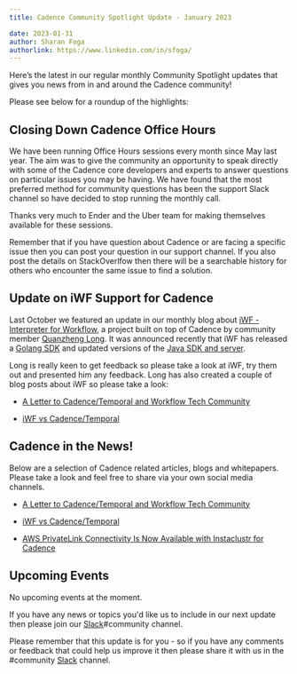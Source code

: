 ```yaml
---
title: Cadence Community Spotlight Update - January 2023

date: 2023-01-31
author: Sharan Foga
authorlink: https://www.linkedin.com/in/sfoga/
---
```

Here’s the latest in our regular monthly Community Spotlight updates that gives you news from in and around the Cadence community!

Please see below for a roundup of the highlights:



## Closing Down Cadence Office Hours ##
We have been running Office Hours sessions every month since May last year. The aim was to give the community an opportunity to speak directly with some of the Cadence core developers and experts to answer questions on particular issues you may be having. We have found that the most preferred method for community questions has been the support Slack channel so have decided to stop running the monthly call.

Thanks very much to Ender and the Uber team for making themselves available for these sessions.

Remember that if you have question about Cadence or are facing a specific issue then  you can post your question in our support channel. If you also post the details on StackOverlfow then there will be a searchable history for others who encounter the same issue to find a solution.

## Update on iWF Support for Cadence ##
Last October we featured an update in our monthly blog about [iWF - Interpreter for Workflow](https://github.com/indeedeng/iwf), a project built on top of Cadence by community member [Quanzheng Long](https://www.linkedin.com/in/prclqz/). It was announced recently that iWF has released a [Golang SDK](https://github.com/iworkflowio/iwf-golang-sdk) and updated  versions of the [Java SDK and server](https://github.com/indeedeng/iwf).

Long is really keen to get feedback so please take a look at iWF, try them out and presented him any feedback.
Long has also created a couple of blog posts about iWF so please take a look:

- [A Letter to Cadence/Temporal and Workflow Tech Community](https://medium.com/@qlong/a-letter-to-cadence-temporal-and-workflow-tech-community-b32e9fa97a0c)

- [iWF vs Cadence/Temporal](https://medium.com/@qlong/iwf-vs-cadence-temporal-1e11b35960fe)



## Cadence in the News!

Below are a selection of Cadence related articles, blogs and whitepapers. Please take a look and feel free to share via your own social media channels.

- [A Letter to Cadence/Temporal and Workflow Tech Community](https://medium.com/@qlong/a-letter-to-cadence-temporal-and-workflow-tech-community-b32e9fa97a0c)

- [iWF vs Cadence/Temporal](https://medium.com/@qlong/iwf-vs-cadence-temporal-1e11b35960fe)

- [AWS PrivateLink Connectivity Is Now Available with Instaclustr for Cadence](https://www.instaclustr.com/blog/aws-privatelink-for-cadence-on-instaclustr-by-netapp/)


## Upcoming Events

No upcoming events at the moment.

If you have any news or topics you'd like us to include in our next update then please join our [Slack](http://t.uber.com/cadence-slack)#community channel.

Please remember that this update is for you - so if you have any comments or feedback that could help us improve it then please share it with us in the #community [Slack](http://t.uber.com/cadence-slack) channel.
